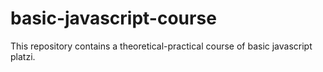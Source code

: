 # basic-javascript-course
This repository contains a theoretical-practical course of basic javascript platzi.
